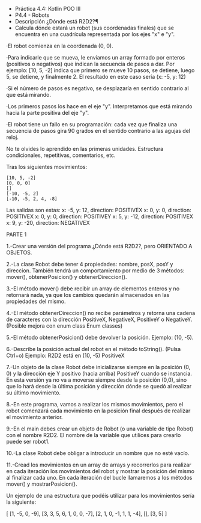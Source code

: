 * Práctica 4.4: Kotlin POO III
* 
  P4.4 - Robots
* 
  Descripción ¿Dónde está R2D2?¶
* 
  Calcula dónde estará un robot (sus coordenadas finales) que se encuentra en una cuadrícula representada por los ejes "x" e "y".

·El robot comienza en la coordenada (0, 0).

·Para indicarle que se mueva, le enviamos un array formado por enteros (positivos o negativos) que indican la secuencia de pasos a dar. Por ejemplo: [10, 5, -2] indica que primero se mueve 10 pasos, se detiene, luego 5, se detiene, y finalmente 2. El resultado en este caso sería (x: -5, y: 12)

·Si el número de pasos es negativo, se desplazaría en sentido contrario al que está mirando.

·Los primeros pasos los hace en el eje "y". Interpretamos que está mirando hacia la parte positiva del eje "y".

·El robot tiene un fallo en su programación: cada vez que finaliza una secuencia de pasos gira 90 grados en el sentido contrario a las agujas del reloj.

No te olvides lo aprendido en las primeras unidades. Estructura condicionales, repetitivas, comentarios, etc.

Tras los siguientes movimientos:

    [10, 5, -2]
    [0, 0, 0]
    []
    [-10, -5, 2]
    [-10, -5, 2, 4, -8]
Las salidas son estas:
    x: -5, y: 12, direction: POSITIVEX
    x: 0, y: 0, direction: POSITIVEX
    x: 0, y: 0, direction: POSITIVEY
    x: 5, y: -12, direction: POSITIVEX
    x: 9, y: -20, direction: NEGATIVEX

PARTE 1

1.-Crear una versión del programa ¿Dónde está R2D2?, pero ORIENTADO A OBJETOS.

2.-La clase Robot debe tener 4 propiedades: nombre, posX, posY y direccion. También tendrá un comportamiento por medio 
de 3 métodos: mover(), obtenerPosicion() y obtenerDireccion().

3.-El método mover() debe recibir un array de elementos enteros y no retornará nada, ya que los cambios quedarán 
almacenados en las propiedades del mismo.

4.-El método obtenerDireccion() no recibe parámetros y retorna una cadena de caracteres con la dirección PositiveX, 
NegativeX, PositiveY o NegativeY. (Posible mejora con enum class Enum classes)

5.-El método obtenerPosicion() debe devolver la posición. Ejemplo: (10, -5).

6.-Describe la posición actual del robot en el método toString(). (Pulsa Ctrl+o) Ejemplo: R2D2 está en (10, -5) PositiveX

7.-Un objeto de la clase Robot debe inicializarse siempre en la posición (0, 0) y la dirección eje Y positivo (hacia arriba) 
PositiveY cuando se instancia. En esta versión ya no va a moverse siempre desde la posición (0,0), sino que lo hará desde 
la última posición y dirección dónde se quedó al realizar su último movimiento.

8.-En este programa, vamos a realizar los mismos movimientos, pero el robot comenzará cada movimiento en la posición final 
después de realizar el movimiento anterior.

9.-En el main debes crear un objeto de Robot (o una variable de tipo Robot) con el nombre R2D2. El nombre de la variable 
que utilices para crearlo puede ser robot1.

10.-La clase Robot debe obligar a introducir un nombre que no esté vacío.

11.-Cread los movimientos en un array de arrays y recorrerlos para realizar en cada iteración los movimientos del robot 
y mostrar la posición del mismo al finalizar cada uno. En cada iteración del bucle llamaremos a los métodos mover() 
y mostrarPosicion().

Un ejemplo de una estructura que podéis utilizar para los movimientos sería la siguiente:

[
    [1, -5, 0, -9],
    [3, 3, 5, 6, 1, 0, 0, -7],
    [2, 1, 0, -1, 1, 1, -4],
    [],
    [3, 5]
]